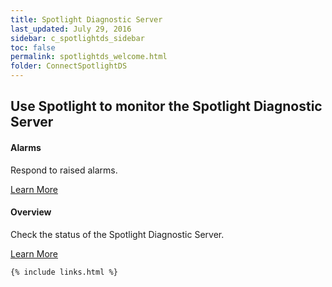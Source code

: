 ```yaml
---
title: Spotlight Diagnostic Server
last_updated: July 29, 2016
sidebar: c_spotlightds_sidebar
toc: false
permalink: spotlightds_welcome.html
folder: ConnectSpotlightDS
---
```


<div class="row">
        <h2 class="page-header">Use Spotlight to monitor the Spotlight Diagnostic Server</h2>
        <div class="col-md-3 col-sm-6">
            <div class="panel panel-default text-center">
                <div class="panel-body">
                    <h4>Alarms</h4>
                    <p>Respond to raised alarms.</p>
                    <a href="spotlightds_alarms.html" class="btn btn-primary">Learn More</a>
                </div>
            </div>
        </div>
        <div class="col-md-3 col-sm-6">
            <div class="panel panel-default text-center">
                <div class="panel-body">
                    <h4>Overview</h4>
                    <p>Check the status of the Spotlight Diagnostic Server.</p>
                    <a href="spotlightds_drilldown_overview.html" class="btn btn-primary">Learn More</a>
                </div>
            </div>
        </div>
    </div>

    {% include links.html %}
